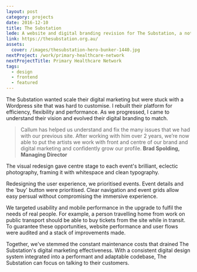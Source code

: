 ```yaml
---
layout: post
category: projects
date: 2016-12-10
title: The Substation
lede: A website and digital branding revision for The Substation, a not-for-profit arts centre in Melbourne, Australia.
link: https://thesubstation.org.au/
assets: 
  cover: /images/thesubstation-hero-bunker-1440.jpg
nextProject: /work/primary-healthcare-network
nextProjectTitle: Primary Healthcare Network
tags: 
  - design
  - frontend
  - featured
---
```


The Substation wanted scale their digital marketing but were stuck with a Wordpress site that was hard to customise. I rebuilt their platform for efficiency, flexibility and performance. As we progressed, I came to understand their vision and evolved their digital branding to match.

> Callum has helped us understand and fix the many issues that we had with our previous site. After working with him over 2 years, we’re now able to put the artists we work with front and centre of our brand and digital marketing and confidently grow our profile. **Brad Spolding, Managing Director**

<Media ratio="3548/5742" image="/images/thesubstation-artists.png" />

The visual redesign gave centre stage to each event's brilliant, eclectic photography, framing it with whitespace and clean typography.

Redesigning the user experience, we prioritised events. Event details and the 'buy' button were prioritised. Clear navigation and event grids allow easy persual without compromising the immersive experience.

<!-- @[MarkdownMovie](laptop frame src="/images/thesubstation-video-desktop-events.mp4") -->

<MediaVideo iphone src="286999966" />

We targeted usability and mobile performance in the upgrade to fulfil the needs of real people. For example, a person travelling home from work on public transport should be able to buy tickets from the site while in transit. To guarantee these opportunities, website performance and user flows were audited and a stack of improvements made.

<Media frame ratio="3667/2400" image="/images/thesubstation-emma-collard.jpg" />


Together, we've stemmed the constant maintenance costs that drained The Substation's digital marketing effectiveness. With a consistent digital design system integrated into a performant and adaptable codebase, The Substation can focus on talking to their customers.

<PostButton link="http://www.thesubstation.org.au/" label="Visit The Substation" />

<script>
import Media from "../../src/components/Media";
import MediaVideo from "../../src/components/MediaVideo";
import PostButton from "../../src/components/PostButton";
export default {
  components: {
    Media,
    MediaVideo,
    PostButton
  }
}
</script>
